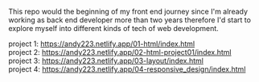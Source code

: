This repo would the beginning of my front end journey since I'm already working as back end developer more than two years therefore I'd start to explore myself into different kinds of tech of web development.

project 1: https://andy223.netlify.app/01-html/index.html
<br/>
project 2: https://andy223.netlify.app/02-html-project01/index.html
<br/>
project 3: https://andy223.netlify.app/03-layout/index.html
<br/>
project 4: https://andy223.netlify.app/04-responsive_design/index.html
